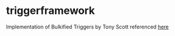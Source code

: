 # triggerframework
Implementation of Bulkified Triggers by Tony Scott referenced [here](https://meltedwires.com/2013/06/05/trigger-pattern-for-tidy-streamlined-bulkified-triggers-revisited/)
